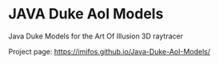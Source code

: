 # JAVA Duke AoI Models

Java Duke Models for the Art Of Illusion 3D raytracer

Project page: https://imifos.github.io/Java-Duke-AoI-Models/
